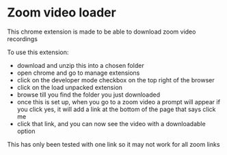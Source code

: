 # Zoom video loader

This chrome extension is made to be able to download zoom video recordings

To use this extension:
- download and unzip this into a chosen folder
- open chrome and go to manage extensions
- click on the developer mode checkbox on the top right of the browser
- click on the load unpacked extension
- browse till you find the folder you just downloaded
- once this is set up, when you go to a zoom video a prompt will appear if you
  click yes, it will add a link at the bottom of the page that says click me
- click that link, and you can now see the video with a downloadable option

This has only been tested with one link so it may not work for all zoom links

